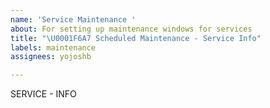 ```yaml
---
name: 'Service Maintenance '
about: For setting up maintenance windows for services
title: "\U0001F6A7 Scheduled Maintenance - Service Info"
labels: maintenance
assignees: yojoshb

---
```


SERVICE - INFO

<!--
start: 2021-02-24T13:00:00.220Z
end: 2021-02-24T14:00:00.220Z
expectedDown: service, service 2
-->
